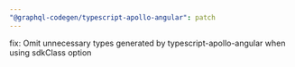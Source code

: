 ```yaml
---
"@graphql-codegen/typescript-apollo-angular": patch
---
```


fix: Omit unnecessary types generated by typescript-apollo-angular when using sdkClass option
